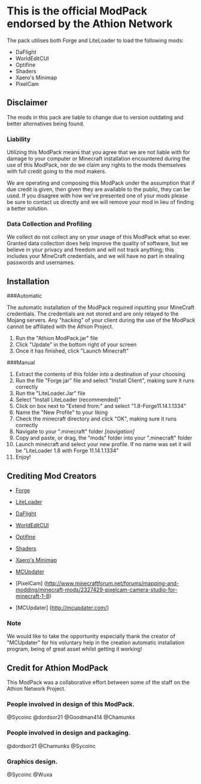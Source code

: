# This is the official ModPack endorsed by the Athion Network

The pack utilises both Forge and LiteLoader to load the following mods:
  - DaFlight
  - WorldEditCUI
  - Optifine
  - Shaders
  - Xaero's Minimap
  - PixelCam

## Disclaimer

 The mods in this pack are liable to change due to version outdating and better alternatives being
 found.

### Liability

 Utilizing this ModPack means that you agree that we are not liable with for damage to your computer or Minecraft installation encountered during the use of this ModPack, nor do we claim any rights to the mods themselves with full credit going to the mod makers.

 We are operating and composing this ModPack under the assumption that if due credit is given, then given they are available to the public, they can be used.  If you disagree with how we've presented one of your mods please be sure to contact us directly and we will remove your mod in lieu of finding a better solution.

### Data Collection and Profiling

 We collect do not collect any on your usage of this ModPack what so ever.  Granted data collection does help improve the quality of software, but we believe in your privacy and freedom and will not track anything; this includes your MineCraft credentials, and we will have no part in stealing passwords and usernames.  

## Installation

###Automatic

The automatic installation of the ModPack required inputting your MineCraft credentials. The credentials are not stored and are only relayed to the Mojang servers. Any "hacking" of your client during the use of the ModPack cannot be affiliated with the Athion Project.

   1. Run the "Athion ModPack.jar" file
   2. Click "Update" in the bottom right of your screen
   3. Once it has finished, click "Launch Minecraft"

###Manual

   1. Extract the contents of this folder into a destination of your choosing
   2. Run the file "Forge.jar" file and select "Install Client", making sure it runs correctly
   3. Run the "LiteLoader.Jar" file
   4. Select "Install LiteLoader (recommended)"
   5. Click on box next to "Extend from:" and select "1.8-Forge11.14.1.1334"
   6. Name the "New Profile" to your liking
   7. Check the minecraft directory and click "OK", making sure it runs correctly
   8. Navigate to your ".minecraft" folder *[navigation]*
   9. Copy and paste, or drag, the "mods" folder into your ".minecraft" folder
   10. Launch minecraft and select your new profile. If no name was set it will be "LiteLoader 1.8 with Forge 11.14.1.1334"
   11. Enjoy!

## Crediting Mod Creators

 - [Forge](http://www.minecraftforge.net/forum/)
 
 - [LiteLoader](http://www.liteloader.com/)
 
 - [DaFlight](http://www.minecraftforum.net/forums/mapping-and-modding/minecraft-mods/1293938-daflight-fly-mod-v2-4r9)
 
 - [WorldEditCUI](http://www.minecraftforum.net/forums/mapping-and-modding/minecraft-mods/1292886-worldeditcui)
 
 - [Optifine](http://optifine.net/home)
 
 - [Shaders](http://www.shadersmod.net/)
 
 - [Xaero's Minimap](http://www.planetminecraft.com/mod/xaeros-minimap/)
 
 - [MCUpdater](http://mcupdater.com/)
 
 - [PixelCam] (http://www.minecraftforum.net/forums/mapping-and-modding/minecraft-mods/2327429-pixelcam-camera-studio-for-minecraft-1-8)
 
 - [MCUpdater] (http://mcupdater.com/)
 
### Note

  We would like to take the opportunity especially thank the creator of "MCUpdater" for his voluntary help in the creation automatic installation program, being of great asset whilst getting it working!
  
## Credit for Athion ModPack
This ModPack was a collaborative effort between some of the staff on the Athion Network Project.  

### People involved in design of this ModPack.

@Sycoinc
@dordsor21
@Goodman414
@Chamunks

### People involved in design and packaging.

@dordsor21
@Chamunks
@Sycoinc

### Graphics design.

@Sycoinc
@Wuxa